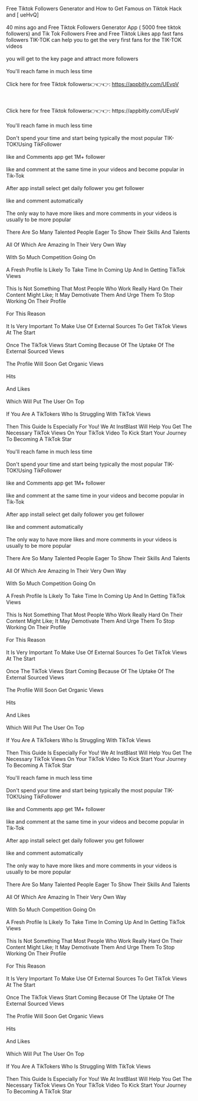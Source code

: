Free Tiktok Followers Generator and How to Get Famous on Tiktok Hack and [ ueHvQ]
<br>
<br>40 mins ago and Free Tiktok Followers Generator App ( 5000 free tiktok followers) and Tik Tok Followers Free and Free Tiktok Likes app fast fans followers TIK-TOK can help you to get the very first fans for the TIK-TOK videos
<br>
<br>you will get to the key page and attract more followers
<br>
<br>You'll reach fame in much less time
<br>
<br>Click here for free Tiktok followers👉👉👉: https://appbitly.com/UEvpV

<br>
<br>Click here for free Tiktok followers👉👉👉: https://appbitly.com/UEvpV

<br>
<br>You'll reach fame in much less time
<br>
<br>Don't spend your time and start being typically the most popular TIK-TOK!Using TikFollower
<br>
<br>like and Comments app get 1M+ follower
<br>
<br>like and comment at the same time in your videos and become popular in Tik-Tok
<br>
<br>After app install select get daily follower you get follower
<br>
<br>like and comment automatically
<br>
<br>The only way to have more likes and more comments in your videos is usually to be more popular
<br>
<br>There Are So Many Talented People Eager To Show Their Skills And Talents
<br>
<br>All Of Which Are Amazing In Their Very Own Way
<br>
<br>With So Much Competition Going On
<br>
<br>A Fresh Profile Is Likely To Take Time In Coming Up And In Getting TikTok Views
<br>
<br>This Is Not Something That Most People Who Work Really Hard On Their Content Might Like; It May Demotivate Them And Urge Them To Stop Working On Their Profile
<br>
<br>For This Reason
<br>
<br>It Is Very Important To Make Use Of External Sources To Get TikTok Views At The Start
<br>
<br>Once The TikTok Views Start Coming Because Of The Uptake Of The External Sourced Views
<br>
<br>The Profile Will Soon Get Organic Views
<br>
<br>Hits
<br>
<br>And Likes
<br>
<br>Which Will Put The User On Top
<br>
<br>If You Are A TikTokers Who Is Struggling With TikTok Views
<br>
<br>Then This Guide Is Especially For You! We At InstBlast Will Help You Get The Necessary TikTok Views On Your TikTok Video To Kick Start Your Journey To Becoming A TikTok Star
<br>
<br>You'll reach fame in much less time
<br>
<br>Don't spend your time and start being typically the most popular TIK-TOK!Using TikFollower
<br>
<br>like and Comments app get 1M+ follower
<br>
<br>like and comment at the same time in your videos and become popular in Tik-Tok
<br>
<br>After app install select get daily follower you get follower
<br>
<br>like and comment automatically
<br>
<br>The only way to have more likes and more comments in your videos is usually to be more popular
<br>
<br>There Are So Many Talented People Eager To Show Their Skills And Talents
<br>
<br>All Of Which Are Amazing In Their Very Own Way
<br>
<br>With So Much Competition Going On
<br>
<br>A Fresh Profile Is Likely To Take Time In Coming Up And In Getting TikTok Views
<br>
<br>This Is Not Something That Most People Who Work Really Hard On Their Content Might Like; It May Demotivate Them And Urge Them To Stop Working On Their Profile
<br>
<br>For This Reason
<br>
<br>It Is Very Important To Make Use Of External Sources To Get TikTok Views At The Start
<br>
<br>Once The TikTok Views Start Coming Because Of The Uptake Of The External Sourced Views
<br>
<br>The Profile Will Soon Get Organic Views
<br>
<br>Hits
<br>
<br>And Likes
<br>
<br>Which Will Put The User On Top
<br>
<br>If You Are A TikTokers Who Is Struggling With TikTok Views
<br>
<br>Then This Guide Is Especially For You! We At InstBlast Will Help You Get The Necessary TikTok Views On Your TikTok Video To Kick Start Your Journey To Becoming A TikTok Star
<br>
<br>You'll reach fame in much less time
<br>
<br>Don't spend your time and start being typically the most popular TIK-TOK!Using TikFollower
<br>
<br>like and Comments app get 1M+ follower
<br>
<br>like and comment at the same time in your videos and become popular in Tik-Tok
<br>
<br>After app install select get daily follower you get follower
<br>
<br>like and comment automatically
<br>
<br>The only way to have more likes and more comments in your videos is usually to be more popular
<br>
<br>There Are So Many Talented People Eager To Show Their Skills And Talents
<br>
<br>All Of Which Are Amazing In Their Very Own Way
<br>
<br>With So Much Competition Going On
<br>
<br>A Fresh Profile Is Likely To Take Time In Coming Up And In Getting TikTok Views
<br>
<br>This Is Not Something That Most People Who Work Really Hard On Their Content Might Like; It May Demotivate Them And Urge Them To Stop Working On Their Profile
<br>
<br>For This Reason
<br>
<br>It Is Very Important To Make Use Of External Sources To Get TikTok Views At The Start
<br>
<br>Once The TikTok Views Start Coming Because Of The Uptake Of The External Sourced Views
<br>
<br>The Profile Will Soon Get Organic Views
<br>
<br>Hits
<br>
<br>And Likes
<br>
<br>Which Will Put The User On Top
<br>
<br>If You Are A TikTokers Who Is Struggling With TikTok Views
<br>
<br>Then This Guide Is Especially For You! We At InstBlast Will Help You Get The Necessary TikTok Views On Your TikTok Video To Kick Start Your Journey To Becoming A TikTok Star
<br>
<br>
